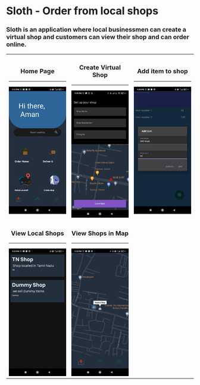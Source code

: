 # Sloth - Order from local shops

### Sloth is an application where local businessmen can create a virtual shop and customers can view their shop and can order online.







<table>
    <tr>
        <td width="33%">
            <h3 align="center">Home Page</h3>
            <hr>          
            <img src="https://github.com/amntoppo/Sloth/blob/ca154b2ea226e33711a8dd4f0969a5b798c1de4d/screenshot/homepage.jpg" alt="Home Page">           
        </td>
        <td width="33%">
            <h3 align="center">Create Virtual Shop</h3>
            <hr>          
            <img src="https://github.com/amntoppo/Sloth/blob/ca154b2ea226e33711a8dd4f0969a5b798c1de4d/screenshot/create_shop.jpg" alt="Create Virtual Shop">
        </td>
        <td width="33%">
            <h3 align="center">Add item to shop</h3>
            <hr>          
            <img src="https://github.com/amntoppo/Sloth/blob/ca154b2ea226e33711a8dd4f0969a5b798c1de4d/screenshot/add%20item.jpg" alt="Add item to shop">
        </td>
    </tr>
    <tr>
        <td width="33%">
            <h3 align="center">View Local Shops</h3>
            <hr>          
            <img src="https://github.com/amntoppo/Sloth/blob/ca154b2ea226e33711a8dd4f0969a5b798c1de4d/screenshot/view%20local%20shop.jpg" alt="View Local Shops"> 
        </td>
        <td width="33%">
            <h3 align="center">View Shops in Map</h3>
            <hr>          
            <img src="https://github.com/amntoppo/Sloth/blob/ca154b2ea226e33711a8dd4f0969a5b798c1de4d/screenshot/map.jpg" alt="View shops in map"> 
        </td>
    </tr>
</table>  
